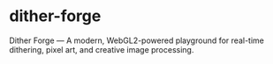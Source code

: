 # dither-forge
Dither Forge — A modern, WebGL2-powered playground for real-time dithering, pixel art, and creative image processing.
